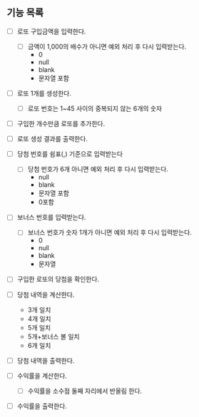 ## 기능 목록

- [ ] 로또 구입금액을 입력한다.
    - [ ] 금액이 1,000의 배수가 아니면 예외 처리 후 다시 입력받는다.
        - 0
        - null
        - blank
        - 문자열 포함

- [ ] 로또 1개를 생성한다.
    - [ ] 로또 번호는 1~45 사이의 중복되지 않는 6개의 숫자
- [ ] 구입한 개수만큼 로또를 추가한다.
- [ ] 로또 생성 결과를 출력한다.

- [ ] 당첨 번호를 쉼표(,) 기준으로 입력받는다
    - [ ] 당첨 번호가 6개 아니면 예외 처리 후 다시 입력받는다.
        - null
        - blank
        - 문자열 포함
        - 0포함

- [ ] 보너스 번호를 입력받는다.
    - [ ] 보너스 번호가 숫자 1개가 아니면 예외 처리 후 다시 입력받는다.
        - 0
        - null
        - blank
        - 문자열

- [ ] 구입한 로또의 당첨을 확인한다.

- [ ] 당첨 내역을 계산한다.
    - 3개 일치
    - 4개 일치
    - 5개 일치
    - 5개+보너스 볼 일치
    - 6개 일치
- [ ] 당첨 내역을 출력한다.

- [ ] 수익률을 계산한다.
    - [ ] 수익률을 소수점 둘째 자리에서 반올림 한다.
- [ ] 수익률을 출력한다.